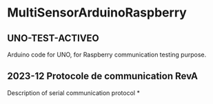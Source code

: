 # MultiSensorArduinoRaspberry

## UNO-TEST-ACTIVEO
Arduino code for UNO, for Raspberry communication testing purpose.

## 2023-12 Protocole de communication RevA
Description of serial communication protocol
*
